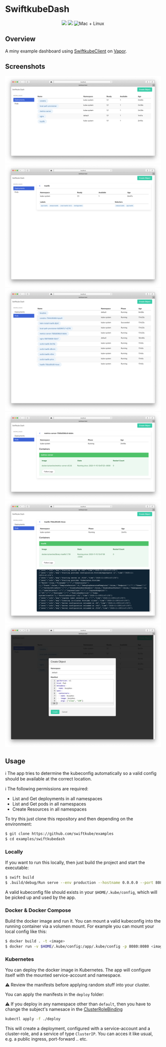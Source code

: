 # SwiftkubeDash

<p align="center">
	<img src="https://img.shields.io/badge/Swift-5.2-orange.svg" />
	<img src="https://img.shields.io/badge/SwiftkubeClient-0.9.0-blue.svg" />
	<img src="https://img.shields.io/badge/platforms-mac+linux-brightgreen.svg?style=flat" alt="Mac + Linux" />
</p>

## Overview

A miny example dashboard using [SwiftkubeClient](https://github.com/swiftkube/client) on [Vapor](https://github.com/vapor/vapor).

## Screenshots

![Deployments](./Screenshots/deployments.png)
![Deployment](./Screenshots/one-deployment.png)
![Pods](./Screenshots/pods.png)
![Pod](./Screenshots/one-pod.png)
![Logs](./Screenshots/logs.png)
![Create](./Screenshots/create-object.png)

## Usage

:information_source: The app tries to determine the kubeconfig automatically so a valid config should be available at the correct location.

:information_source: The following permissions are required:

- List and Get deployments in all namespaces
- List and Get pods in all namespaces
- Create Resources in all namespaces


To try this just clone this repository and then depending on the environment:

```bash
$ git clone https://github.com/swiftkube/examples
$ cd examples/swiftkubedash
```

### Locally

If you want to run this locally, then just build the project and start the executable:

```bash
$ swift build
$ .build/debug/Run serve --env production --hostname 0.0.0.0 --port 8080
```

A valid kubeconfig file should exists in your `$HOME/.kube/config`, which will be picked up and used by the app.

### Docker & Docker Compose

Build the docker image and run it. You can mount a valid kubeconfig into the running container via a volumen mount. For example you can mount your local config like this:

```bash
$ docker build . -t <image>
$ docker run -v $HOME/.kube/config:/app/.kube/config -p 8080:8080 <image> 
```

### Kubernetes

You can deploy the docker image in Kubernetes. The app will configure itself with the mounted service-account and namespace.

:warning: Review the manifests before applying random stuff into your cluster.

You can apply the manifests in the `deploy` folder:

:warning: If you deploy in any namespace other than `default`, then you have to change the subject's namesace in the [ClusterRoleBinding](./deploy/rbac.yaml)

```bash
kubectl apply -f ./deploy
```

This will create a deployment, configured with a service-account and a cluster-role, and a service of type `ClusterIP`. You can acces it like usual, e.g. a public ingress, port-forward .. etc.
